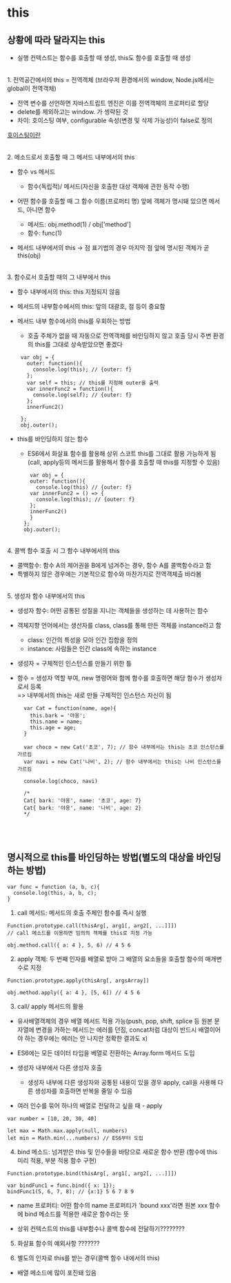 # this

## 상황에 따라 달라지는 this

- 실행 컨텍스트는 함수를 호출할 때 생성, this도 함수를 호출할 때 생성

 <br/>
1. 전역공간에서의 this = 전역객체
   (브라우저 환경에서의 window, Node.js에서는 global이 전역객체)

- 전역 변수를 선언하면 자바스트립트 엔진은 이를 전역객체의 프로퍼티로 할당
- delete를 제외하고는 window. 가 셍략된 것
- 차이: 호이스팅 여부, configurable 속성(변경 및 삭제 가능성)이 false로 정의

[호이스팅이란](https://developer.mozilla.org/ko/docs/Glossary/Hoisting)

<br/>
2. 메소드로서 호출할 때 그 메서드 내부에서의 this

- 함수 vs 메서드

  - 함수(독립적)/ 메서드(자신을 호출한 대상 객체에 관한 동작 수행)

- 어떤 함수를 호출할 때 그 함수 이름(프로퍼티 명) 앞에 객체가 명시돼 있으면 메서드, 아니면 함수

  - 메서드: obj.method(1) / obj['method']
  - 함수: func(1)

- 메서드 내부에서의 this -> 점 표기법의 경우 마지막 점 앞에 명시된 객체가 곧 this(obj)

 <br/>
3. 함수로서 호출할 때의 그 내부에서 this

- 함수 내부에서의 this: this 지정되지 않음
- 메서드의 내부함수에서의 this: 앞의 대괄호, 점 등이 중요함
- 메서드 내부 함수에서의 this를 우회하는 방법

  - 호출 주체가 없을 때 자동으로 전역객체를 바인딩하지 않고 호출 당시 주변 환경의 this를 그대로 상속받았으면 좋겠다

  ```
   var obj = {
     outer: function(){
       console.log(this); // {outer: f}
     };
     var self = this; // this를 지정해 outer을 출력
     var innerFunc2 = function(){
       console.log(self); // {outer: f}
     };
     innerFunc2()

   };
   obj.outer();
  ```

- this를 바인딩하지 않는 함수

  - ES6에서 화살표 함수를 활용해 상위 스코트 this를 그대로 활용 가능하게 됨
    (call, apply등의 메서드를 활용해서 함수를 호출할 때 this를 지정할 수 있음)

  ```
      var obj = {
      outer: function(){
        console.log(this) // {outer: f}
      var innerFunc2 = () => {
        console.log(this); // {outer: f}
      };
      innerFunc2()
      }
    };
    obj.outer();
  ```

 <br/>
4. 콜백 함수 호출 시 그 함수 내부에서의 this

- 콜백함수: 함수 A의 제어권을 B에게 넘겨주는 경우, 함수 A를 콜백함수라고 함
- 특별하지 않은 경우에는 기본적으로 함수와 마찬가지로 전역객체츨 바라봄

 <br/>
5. 생성자 함수 내부에서의 this

- 생성자 함수: 어떤 공통된 성질을 지니는 객체들을 생성하는 데 사용하는 함수
- 객체지향 언어에서는 생산자를 class, class를 통해 만든 객체를 instance라고 함

  - class: 인간의 특성을 모아 인간 집합을 정의
  - instance: 사람들은 인간 class에 속하는 instance

- 생성자 = 구체적인 인스턴스를 만들기 위한 틀

- 함수 = 생성자 역할 부여, new 명령어와 함께 함수를 호출하면 해당 함수가 생성자로서 등록  
   => 내부에서의 this는 새로 만들 구체적인 인스턴스 자신이 됨

  ```
    var Cat = function(name, age){
      this.bark = '야옹';
      this.name = name;
      this.age = age;
    }

    var choco = new Cat('초코', 7); // 함수 내부에서는 this는 초코 인스턴스를 가르킴
    var navi = new Cat('나비', 2); // 함수 내부에서는 this는 나비 인스턴스를 가르킴

    console.log(choco, navi)

    /*
    Cat{ bark: '야옹', name: '초코', age: 7}
    Cat{ bark: '야옹', name: '나비', age: 2}
    */
  ```

  <br/>
  <br/>

## 명시적으로 this를 바인딩하는 방법(별도의 대상을 바인딩하는 방법)

```
var func = function (a, b, c){
  console.log(this, a, b, c);
}
```

1. call 메서드: 메서드의 호출 주체인 함수를 즉시 실행

```
Function.prototype.call(thisArg[, arg1[, arg2[, ...]]])
// call 메소드를 이용하면 임의의 객체를 this로 지정 가능

obj.method.call({ a: 4 }, 5, 6) // 4 5 6
```

2. apply 객체: 두 번째 인자를 배열로 받아 그 배열의 요소들을 호출할 함수의 매개변수로 지정

```
Function.prototype.apply(thisArg[, argsArray])

obj.method.apply({ a: 4 }, [5, 6]) // 4 5 6
```

3. call/ apply 메서드의 활용

- 유사배열객체의 경우 배열 메서드 적용 가능(push, pop, shift, splice 등 원본 문자열에 변경을 가하는 메서드는 에러를 던짐, concat처럼 대상이 반드시 배열이어야 하는 경우에는 에러는 안 나지만 정확한 결과도 x)
- ES6에는 모든 데이터 타입을 베열로 전환하는 Array.form 메서드 도입

- 생성자 내부에서 다른 생성자 호출

  - 생성자 내부에 다른 생성자와 공통된 내용이 있을 경우 apply, call을 사용해 다른 생성자를 호출하면 반복을 줄일 수 있음

- 여러 인수를 묶어 하나의 배열로 전달하고 싶을 때 - apply

```
var number = [10, 20, 30, 40]

let max = Math.max.apply(null, numbers)
let min = Math.min(...numbers) // ES6부터 도입
```

4. bind 메소드: 넘겨받은 this 및 인수들을 바탕으로 새로운 함수 반환
   (함수에 this 미리 적용, 부분 적용 함수 구현)

```
Function.prototype.bind(thisArg[, arg1[, arg2[, ...]]])

var bindFunc1 = func.bind({ x: 1});
bindFunc1(5, 6, 7, 8); // {x:1} 5 6 7 8 9
```

- name 프로퍼티: 어떤 함수의 name 프로퍼티가 'bound xxx'라면 원본 xxx 함수에 bind 메소드를 적용한 새로운 함수라는 뜻

- 상위 컨텍스트의 this를 내부함수나 콜백 함수에 전달하기????????

5. 화살표 함수의 예외사항 ???????

6. 별도의 인자로 this를 받는 경우(콜백 함수 내에서의 this)

- 배열 메소드에 많이 포진돼 있음
